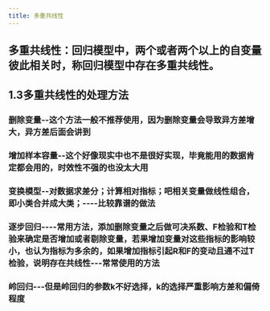 ```yaml
---
title: 多重共线性
---
```


## 多重共线性：回归模型中，两个或者两个以上的自变量彼此相关时，称回归模型中存在多重共线性。
## 1.3多重共线性的处理方法
### 删除变量--这个方法一般不推荐使用，因为删除变量会导致异方差增大，异方差后面会讲到
### 增加样本容量--这个好像现实中也不是很好实现，毕竟能用的数据肯定都会用的，时效性不强的也没太大用
### 变换模型--对数据求差分；计算相对指标；吧相关变量做线性组合，即小类合并成大类；----比较靠谱的做法
### 逐步回归----常用方法，添加删除变量之后做可决系数、F检验和T检验来确定是否增加或者剔除变量，若果增加变量对这些指标的影响较小，也认为指标为多余的，如果增加指标引起R和F的变动且通不过T检验，说明存在共线性---常常使用的方法
### 岭回归---但是岭回归的参数k不好选择，k的选择严重影响方差和偏倚程度
